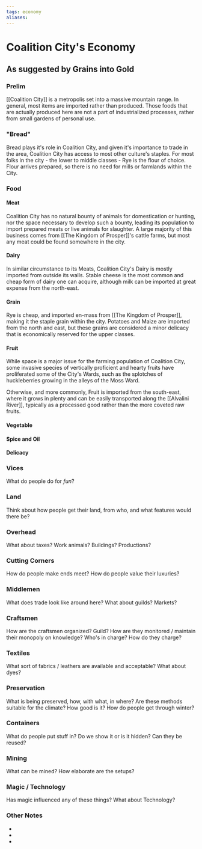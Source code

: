 ```yaml
---
tags: economy
aliases:
---
```


# Coalition City's Economy
## As suggested by Grains into Gold
### Prelim
[[Coalition City]] is a metropolis set into a massive mountain range. In general, most items are imported rather than produced. Those foods that are actually produced here are not a part of industrialized processes, rather from small gardens of personal use.

### "Bread"
Bread plays it's role in Coalition City, and given it's importance to trade in the area, Coalition City has access to most other culture's staples. For most folks in the city - the lower to middle classes - Rye is the flour of choice. Flour arrives prepared, so there is no need for mills or farmlands within the City.

### Food
#### Meat
Coalition City has no natural bounty of animals for domestication or hunting, nor the space necessary to develop such a bounty, leading its population to import prepared meats or live animals for slaughter. A large majority of this business comes from [[The Kingdom of Prosper]]'s cattle farms, but most any meat could be found somewhere in the city.

#### Dairy
In similar circumstance to its Meats, Coalition City's Dairy is mostly imported from outside its walls. Stable cheese is the most common and cheap form of dairy one can acquire, although milk can be imported at great expense from the north-east.

#### Grain
Rye is cheap, and imported en-mass from [[The Kingdom of Prosper]], making it the staple grain within the city. Potatoes and Maize are imported from the north and east, but these grains are considered a minor delicacy that is economically reserved for the upper classes.

#### Fruit
While space is a major issue for the farming population of Coalition City, some invasive species of vertically proficient and hearty fruits have proliferated some of the City's Wards, such as the splotches of huckleberries growing in the alleys of the Moss Ward.

Otherwise, and more commonly, Fruit is imported from the south-east, where it grows in plenty and can be easily transported along the [[Alvalini River]], typically as a processed good rather than the more coveted raw fruits.

#### Vegetable


#### Spice and Oil
#### Delicacy

### Vices
What do people do for *fun*?

### Land
Think about how people get their land, from who, and what features would there be?

### Overhead
What about taxes? Work animals? Buildings? Productions?

### Cutting Corners
How do people make ends meet? How do people value their luxuries?

### Middlemen
What does trade look like around here? What about guilds? Markets?

### Craftsmen
How are the craftsmen organized? Guild? How are they monitored / maintain their monopoly on knowledge? Who's in charge? How do they charge?

### Textiles
What sort of fabrics / leathers are available and acceptable? What about dyes?

### Preservation
What is being preserved, how, with what, in where? Are these methods suitable for the climate? How good is it? How do people get through winter? 

### Containers
What do people put stuff in? Do we show it or is it hidden? Can they be reused?

### Mining
What can be mined? How elaborate are the setups?

### Magic / Technology
Has magic influenced any of these things? What about Technology?

### Other Notes
- 
- 
- 
